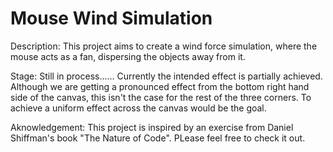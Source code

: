 # Mouse Wind Simulation

Description: This project aims to create a wind force simulation, where the mouse acts as a fan, dispersing the objects away from it.

Stage: Still in process...... 
Currently the intended effect is partially achieved. Although we are getting a pronounced effect from the bottom right hand side of the canvas, this isn't the case for the rest of the three corners.
To achieve a uniform effect across the canvas would be the goal.

Aknowledgement:  This project is inspired by an exercise  from Daniel Shiffman's book "The Nature of Code". PLease feel free to check it out.
